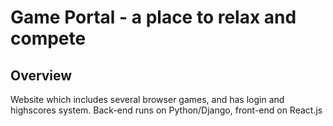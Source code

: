 # Game Portal - a place to relax and compete

## Overview
Website which includes several browser games, and has login and highscores system. Back-end runs on Python/Django, front-end on React.js
